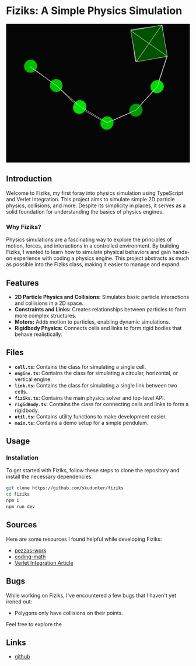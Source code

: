 # Fiziks: A Simple Physics Simulation

![Fiziks Logo](https://github.com/skudunter/fiziks/blob/main/fiziks.png?raw=true)

## Introduction

Welcome to Fiziks, my first foray into physics simulation using TypeScript and Verlet Integration. This project aims to simulate simple 2D particle physics, collisions, and more. Despite its simplicity in places, it serves as a solid foundation for understanding the basics of physics engines.

### Why Fiziks?
Physics simulations are a fascinating way to explore the principles of motion, forces, and interactions in a controlled environment. By building Fiziks, I wanted to learn how to simulate physical behaviors and gain hands-on experience with coding a physics engine. This project abstracts as much as possible into the Fiziks class, making it easier to manage and expand.

## Features

- **2D Particle Physics and Collisions:** Simulates basic particle interactions and collisions in a 2D space.
- **Constraints and Links:** Creates relationships between particles to form more complex structures.
- **Motors:** Adds motion to particles, enabling dynamic simulations.
- **Rigidbody Physics:** Connects cells and links to form rigid bodies that behave realistically.

## Files

- **`cell.ts`:** Contains the class for simulating a single cell.
- **`engine.ts`:** Contains the class for simulating a circular, horizontal, or vertical engine.
- **`link.ts`:** Contains the class for simulating a single link between two cells.
- **`fiziks.ts`:** Contains the main physics solver and top-level API.
- **`rigidBody.ts`:** Contains the class for connecting cells and links to form a rigidbody.
- **`util.ts`:** Contains utility functions to make development easier.
- **`main.ts`:** Contains a demo setup for a simple pendulum.

## Usage

### Installation

To get started with Fiziks, follow these steps to clone the repository and install the necessary dependencies.

```bash
git clone https://github.com/skudunter/fiziks
cd fiziks
npm i
npm run dev
```

## Sources

Here are some resources I found helpful while developing Fiziks:

- [pezzas-work](https://www.youtube.com/watch?v=lS_qeBy3aQI)
- [coding-math](https://www.youtube.com/watch?v=3HjO_RGIjCU)
- [Verlet Integration Article](https://betterprogramming.pub/making-a-verlet-physics-engine-in-javascript-1dff066d7bc5)

## Bugs

While working on Fiziks, I've encountered a few bugs that I haven't yet ironed out:

- Polygons only have collisions on their points.

Feel free to explore the

## Links

- [github](https://github.com/skudunter/fiziks)